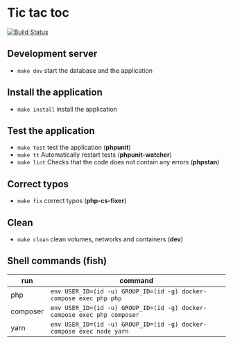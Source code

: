 # Tic tac toc

[![Build Status](https://travis-ci.com/Fildus/tic-tac-toc.svg?token=uqFBxs9PK4pBaEJy1YJd&branch=master)](https://travis-ci.com/Fildus/tic-tac-toc)

## Development server
* ```make dev``` start the database and the application

## Install the application
* ```make install``` install the application

## Test the application
* ```make test``` test the application (**phpunit**)
* ```make tt``` Automatically restart tests (**phpunit-watcher**)
* ```make lint``` Checks that the code does not contain any errors (**phpstan**)

## Correct typos
* ```make fix``` correct typos (**php-cs-fixer**)

## Clean
* ```make clean``` clean volumes, networks and containers (**dev**)

## Shell commands (fish)

|run|command|
|---|---|
|php|`env USER_ID=(id -u) GROUP_ID=(id -g) docker-compose exec php php`|
|composer|`env USER_ID=(id -u) GROUP_ID=(id -g) docker-compose exec php composer`|
|yarn|`env USER_ID=(id -u) GROUP_ID=(id -g) docker-compose exec node yarn`|
